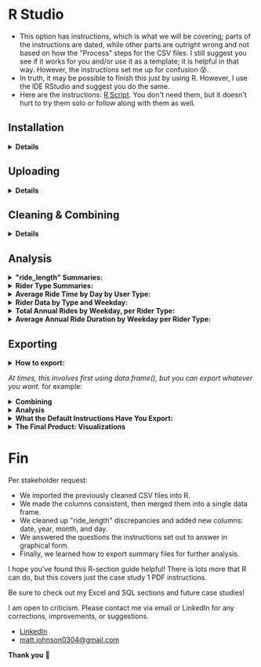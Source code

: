 # R Studio                    
* This option has instructions, which is what we will be covering; parts of the instructions are dated, while other parts are outright wrong and not based on how the "Process" steps for the CSV files. I still suggest you see if it works for you and/or use it as a template; it is helpful in that way. However, the instructions set me up for confusion 😵.
* In truth, it may be possible to finish this just by using R. However, I use the IDE RStudio and suggest you do the same.
* Here are the instructions: [R Script](https://docs.google.com/document/d/1TTj5KNKf4BWvEORGm10oNbpwTRk1hamsWJGj6qRWpuI/edit). You don't need them, but it doesn't hurt to try them solo or follow along with them as well.  

## Installation
<details>
  <summary><strong>Details</strong></summary>
  
### Click here ➡️ [R](https://cloud.r-project.org/bin/windows/base/R-4.3.0-win.exe)

* I created an auto-download link because I find the CRAN website confusing 😵. 
* Keep in mind that R does not auto-update. Also, those old versions stay on your hard drive.
* Run through the setup, keeping all the default settings.

### Click here ➡️ [R Studio](https://download1.rstudio.org/electron/windows/RStudio-2023.06.0-421.exe)
* I created an auto-download link because, why not.
* Keep in mind that RStudio does not auto-update, nor do the libraries, but it will prompt you when updates are available. 
* Run through the setup, keeping all the default settings.
  
### Make sure you create a directory for your project
  * The far top-right has a tab just below the RStudio "Close tab." Click it > New Project > New Directory > New Project >  Name your directory and its location > Create Project.
  
<details>
  <summary><strong>Settings</strong></summary> 
  
  * To change RStudio to nightmode: Tools > Global Options > Appearance > Editor theme > "Tomorrow Night" is my current selection.
  * I prefer this pane layout. I ask that you consider it yourself. To change it: View > Panes > Pane Layout. However, it is all preference: 
  
![RStudio](RStudio.PNG)
  
</details>

</details>

## Uploading 

<details>
    <summary><strong>Details</strong></summary>
<em> Note: The point of this set of instructions is to answer "In what ways do members and casual riders use Divvy bikes differently?". </em> We can use R to answer other questions as well.
  
* In my opinion, to save on typing, you should copy the instructions listed at the top of this page into a new R script or copy [mine](https://github.com/MjxSjx/Portfolio/blob/main/Case%20Study%201%20-%20bike-share%20analysis/R%20Results/bike_riders.R), which is what I did.
* File tab > New File > R Script. Copy the instructions and paste them into your new script, then: File tab > Save As > bike_riders.R <em>(or whatever file name you like).</em> 
  
<details>
  <summary><strong>Instructions</strong></summary>
  
<ol>
<li> We potentially need to install tidyverse. <em> It's likely you already have it installed if you took the Coursera Google Data Analytics course and followed their instructions word for word. You installed tidyverse like 15 times 🤣. </em> </li>
<details>
  <summary><strong>Install packages</strong></summary>

* <em> We do not need "lubridate" and "ggplot2" installed because "tidyverse" already comes with them. </em>
`install.packages("tidyverse")`

</details>
  
<li> After installing the libraries, you still need to load them. This is where copying the instructions into an R script is so helpful. Simply highlight the line that reads "library(tidyverse)" and then hold CTRL+ENTER or click the "Run" button at the top-right of the Script tab. </li>
  <details>
  <summary><strong>Load packages</strong></summary>

* <em> We do not need "lubridate" and "ggplot2" loaded because "tidyverse" already does that for us. </em>    
`library(tidyverse)`

</details>

<li>Now we check and set the directory.</li>
  
  <details>
    <summary><strong>Check and set directory</strong></summary>

```
# displays your working directory
getwd() 

# sets your working directory 
setwd("Your Directory location") 

# check you set your directory correctly
getwd() 
```
    
 </details>
  
<li> It's time to upload the CSV files we cleaned earlier. </li>
    <details>
    <summary><strong>CSV files</strong></summary>
      <em>Simple file names mean less typing</em>

```      
db1 <- read_csv("202205-tripdata.csv")
db2 <- read_csv("202206-tripdata.csv")
db3 <- read_csv("202207-tripdata.csv")
db4 <- read_csv("202208-tripdata.csv")
db5 <- read_csv("202209-tripdata.csv")
db6 <- read_csv("202210-tripdata.csv")
db7 <- read_csv("202211-tripdata.csv")
db8 <- read_csv("202212-tripdata.csv")
db9 <- read_csv("202301-tripdata.csv")
db10 <- read_csv("202302-tripdata.csv")
db11 <- read_csv("202303-tripdata.csv")
db12 <- read_csv("202304-tripdata.csv")
```

<em>Check your "Environment" tab to see that all 12 files are loaded in R Studio</em>

</details>
  
<li> Check once again that all 12 column names are consistent. </li>
  <details>
    <summary><strong>Checking column names </strong></summary>

```  
colnames(db1)
colnames(db2)
colnames(db3)
colnames(db4)
colnames(db5)
colnames(db6)
colnames(db7)
colnames(db8)
colnames(db9)
colnames(db10)
colnames(db11)
colnames(db12)
```
</details>
  
<li> There is no need to rename columns or use mutate() on "ride_id" or "rideable_type" if you're using data after 2020. </li>
    <details>
 <summary><strong> Double checking column names </strong></summary>
  <em> Simply check the structure of each file </em>

``` 
str(db1)
str(db2)
str(db3)
str(db4)
str(db5)
str(db6)
str(db7)
str(db8)
str(db9)
str(db10)
str(db11)
str(db12)
```

<em>Notice all column names are already correct, and both columns listed directly above are already labeled as "col_character()"</em>
</ol>
  
</details>
</details>
  
## Cleaning & Combining

  <details>
    <summary><strong>Details</strong></summary>
<ol>
 <li>Making one large data frame.</li> 
 <details>
 <summary><strong>Combining</strong></summary>

```
all_trips <- bind_rows(db1,db2,db3,db4,db5,db6,db7,db8,db9,db10,db11,db12)   
```

</details>
   
<li> The PDF instructions have us removing some columns. We don't <em>"need to,"</em> though. Deeper investigations can be done if they are left; however, they are investigations already covered in my SQL guide. </li>
<details>
  <summary><strong>Removing columns</strong></summary>
  <em> birthyear and gender only apply to data from 2020 and older and do not exist in our files. </em> 

```  
all_trips <- all_trips %>%  select(-c(start_lat, start_lng, end_lat, end_lng))
```
  
</details>

<li> Changing "ride_length" to cooperate with us. </li> 
<details>
  <summary><strong> Changing "ride_length" </strong></summary>
  <em> This was a pain.  The default instructions did not work for me. The solution is simple but understanding how and why every other solution broke the syntax took me half a day. Feel free to solve this yourself by using the default instructions listed at the very top. The answer will always be here waiting for you. </em> 
<details>
  <summary><strong> <em>Spoiler Ahead! </em></strong></summary>

```  
all_trips$ride_length <- as.numeric(as.POSIXlt(all_trips$ride_length, format = "%H:%M:%S"))
```

</details> 
</details>  
  
<li> Inspecting the new table we've created. </li>  
<details>
  <summary><strong>Inspection syntax</strong></summary>
  <em> This is all important information about our data frame. </em> 

```
# List of column names
colnames(all_trips)

# How many rows are in data frame?
nrow(all_trips)

# Dimensions of the data frame?
dim(all_trips)

# See the first 6 rows of data frame.  Also tail(all_trips)
head(all_trips)

# See list of columns and data types (numeric, character, etc)
str(all_trips)

# Statistical summary of data. Mainly for numerics
summary(all_trips)

```
  
</details>  
  
<li> There is no need to use mutate() on "casual_member" which only applies to data from 2020 and older. </em> </li>   
<details>
  <summary><strong>Checking column "member_casual"</strong></summary>
    <em> Run this code to prove to yourself that you're in the clear </em>

```  
distinct_values <- unique(all_trips$member_casual)

print(distinct_values)
```

 <em> Notice your results are only "casual" and "member" </em>                     
</details>  

<li> Adding a "date" column.</li>     
<details>
  <summary><strong>Adding date</strong></summary>
   <em> This too caused a headache for me, although not as severe. The default instructions did not work for me. </em>

  <details>
  <summary><strong>Spoilers Ahead! </strong></summary>

```    
all_trips$date <- as.Date(all_trips$started_at, format = "%m/%d/%Y %H:%M")
```
  
</details>
 </details>

<li> Adding columns: month, day, and year of each ride. Plus, altering the day_of_week column. </em>       
<details>
 <summary><strong>Adding columns </strong></summary>

```  
all_trips$month <- format(as.Date(all_trips$date), "%m")

all_trips$day <- format(as.Date(all_trips$date), "%d")

all_trips$year <- format(as.Date(all_trips$date), "%Y")

all_trips$day_of_week <- format(as.Date(all_trips$date), "%A")
```

</details>

<li> Removing bad data.</li> 
<details>
  <summary><strong>Removing negative numbers</strong></summary>
   <em> We already took care of this in our Excel work. </em>

```
all_trips_v2 <- all_trips[!(all_trips$start_station_name == "HQ QR" | all_trips$ride_length<0),]
```

</details>

</ol>
 
</details>
      
## Analysis

<details>
<summary><strong>"ride_length" Summaries: </strong></summary>
<em> Time for descriptive analysis on ride_length (all figures in seconds) </em>

```
mean(all_trips_v2$ride_length)

median(all_trips_v2$ride_length)

max(all_trips_v2$ride_length)

min(all_trips_v2$ride_length)

summary(all_trips_v2$ride_length)
```

</details>


<details>
<summary><strong>Rider Type Summaries: </strong></summary>
<em>Compare members and casual users</em>

```
aggregate(all_trips_v2$ride_length ~ all_trips_v2$member_casual, FUN = mean)

aggregate(all_trips_v2$ride_length ~ all_trips_v2$member_casual, FUN = median)

aggregate(all_trips_v2$ride_length ~ all_trips_v2$member_casual, FUN = max)

aggregate(all_trips_v2$ride_length ~ all_trips_v2$member_casual, FUN = min)
```
  
</details>


<details>
<summary><strong>Average Ride Time by Day by User Type: </strong></summary>
<em> First, we should put the days of the week in order. </em>
  
```
all_trips_v2$day_of_week <- ordered(all_trips_v2$day_of_week, levels=c("Sunday", "Monday", "Tuesday", "Wednesday", "Thursday", "Friday", "Saturday"))
```

<em> I also rounded it up for visual appeal. </em>
  
```
aggregate(all_trips_v2$ride_length ~ all_trips_v2$member_casual + all_trips_v2$day_of_week, FUN = function(x) round(mean(x), 2))
```

</details>

<details>
<summary><strong>Rider Data by Type and Weekday: </strong></summary>
<em> Another place where we must <strong>first</strong> format to utilize further investigations </em>
  
```  
all_trips_v2 <- all_trips_v2 %>% mutate(started_at = as.POSIXct(started_at, format = "%m/%d/%Y %H:%M"))
```

<em>This is the actual code:</em>

```
all_trips_v2 %>%
  mutate(weekday = wday(started_at, label = TRUE)) %>%
  group_by(member_casual, weekday) %>%
  summarise(
    number_of_rides = n(),
    average_duration = mean(ride_length)
  ) %>%
  arrange(member_casual, weekday)
```  
</details>


<details>
<summary><strong>Total Annual Rides by Weekday, per Rider Type: </strong></summary>
<em> The first visual product the instructions seek to produce is this code. I pasted my results in the exporting section.</em>

```
all_trips_v2 %>%
  mutate(weekday = wday(started_at, label = TRUE)) %>%
  group_by(member_casual, weekday) %>%
  summarise(
    number_of_rides = n(),
    average_duration = mean(ride_length)
    ) %>%
  arrange(member_casual, weekday) %>%
  ggplot(aes(x = weekday, y = number_of_rides, fill = member_casual)) +
  geom_col(position = "dodge") +
  scale_y_continuous(labels = scales::comma) +
  labs(title = "Total Annual Rides by Weekday")
```
<em> I added some quality-of-life syntax: A title and better Y-axis scaling </em>

</details>


<details>
<summary><strong>Average Annual Ride Duration by Weekday per Rider Type: </strong></summary>
<em> The second visual product the instructions seek to produce is this code. I pasted my results in the exporting section.</em>
  
```
all_trips_v2 %>%
  mutate(weekday = wday(started_at, label = TRUE)) %>%
  group_by(member_casual, weekday) %>%
  summarise(
    number_of_rides = n(),
    average_duration = mean(ride_length)
    ) %>%
  arrange(member_casual, weekday) %>%
  ggplot(aes(x = weekday, y = average_duration / 60, fill = member_casual)) +
  geom_col(position = "dodge") +
  scale_y_continuous(labels = scales::comma) +
  labs(title = "Average Annual Ride Duration by Weekday", y = "Average Duration (minutes)")
```
<em> I added some quality-of-life syntax: A title and better Y-axis scaling that transforms seconds into minutes. </em>

</details>


## Exporting

<details>
<summary><strong> How to export: </strong></summary> 

<ol>
<li><strong> You need to choose your file format: </strong></li>

Exporting data examples:

```  
"write.csv()", "write.json()", "write.xlsx()," and so on
```

Exporting plot examples:

```  
"jpeg()" "pdf()", ".png()," and so on
```
  
<li><strong> You need to choose the data you're exporting: </strong></li>

This is what you're picking to export

```
write.csv(all_trips)
```

This is what you're picking to export

```
write.csv(all_trips$ride_length) 
```

<li><strong> You need to choose your file path: </strong></li>
<em> Inside your export function, use the parameter syntax: file = "your destination" </em>

This will save to your current R directory

```
write.csv(all_trips, file = "all_trips.csv", row.names = FALSE)
```

This will save your file inside D > Merit

```
write.csv(all_trips, file = "D:/Merit/all_trips.csv", row.names = FALSE) 
```

</details>

</ol>


<em> At times, this involves first using data.frame(), but you can export whatever you want. </em> for example: 

<details>
<summary><strong> Combining </strong></summary>
  
* When you combine your 12 sheets into one data frame
* If you make a custom data frame for detailed specifics
* The list is endless! Think of the nearly 30 queues we made in SQL. All of those can be done in R, plus more!

</details>

<details>
<summary><strong> Analysis </strong></summary>
  
* "ride_length" summaries
* Rider-type summaries
* Average Ride Time by Day by User Type
* Rider Data by Type and Weekday
  
</details>

<details>
<summary><strong> What the Default Instructions Have You Export:</strong></summary>
  
<em> counts is just the variable name for the data to export </em>
  
` counts <- aggregate(all_trips_v2$ride_length ~ all_trips_v2$member_casual + all_trips_v2$day_of_week, FUN = mean) `

<em> file_path is just the variable name for the file destination </em>

` file_path <- "Your_file_destination/avg_ride_length.csv"`

<em> Bringing it all together with file type </em>

` write.csv(counts, file = file_path, row.names = FALSE)`

</details>


<details>
<summary><strong> The Final Product: Visualizations </strong></summary>
  <em> These two images are the results the R instructions are seeking </em>
  
* Total Annual Rides by Weekday per Rider Type:
![Total Annual Rides by Weekday Per Rider Type](Total_Annual_Rides.png)

* Average Annual Ride Duration by Weekday per Rider Type:
![Average Annual Ride Duration - by Weekday Per Rider Type](Average_Annual_Ride_Duration.png)

 
* However, you can do any number of visualizations with R!

</details>


# Fin
Per stakeholder request: 
* We imported the previously cleaned CSV files into R.
* We made the columns consistent, then merged them into a single data frame.
* We cleaned up "ride_length" discrepancies and added new columns: date, year, month, and day. 
* We answered the questions the instructions set out to answer in graphical form.
* Finally, we learned how to export summary files for further analysis.

I hope you've found this R-section guide helpful! There is lots more that R can do, but this covers just the case study 1 PDF instructions.

Be sure to check out my Excel and SQL sections and future case studies!

I am open to criticism. Please contact me via email or LinkedIn for any corrections, improvements, or suggestions.

- [LinkedIn](https://www.linkedin.com/in/matt-johnson0304)
- matt.johnson0304@gmail.com

**Thank you** :bow:
